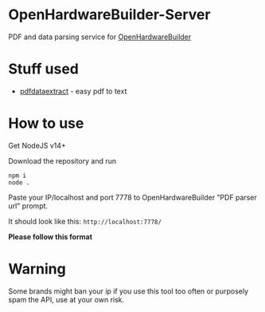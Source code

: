 # OpenHardwareBuilder-Server
PDF and data parsing service for [OpenHardwareBuilder](https://github.com/Davilarek/OpenHardwareBuilder)
# Stuff used
- [pdfdataextract](https://github.com/lublak/pdfdataextract) - easy pdf to text
# How to use
Get NodeJS v14+

Download the repository and run
```
npm i
node .
```
Paste your IP/localhost and port 7778 to OpenHardwareBuilder "PDF parser url" prompt.

It should look like this:
`http://localhost:7778/`

**Please follow this format**

# Warning
Some brands might ban your ip if you use this tool too often or purposely spam the API, use at your own risk.
